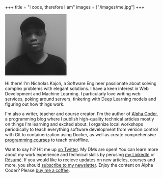 +++
title = "I code, therefore I am"
images = ["/images/me.jpg"]
+++

![](/images/me.jpg)

Hi there! I'm Nicholas Kajoh, a Software Engineer passionate about solving complex problems with elegant solutions. I have a keen interest in Web Development and Machine Learning. I particularly love writing web services, poking around servers, tinkering with Deep Learning models and figuring out how things work.

I'm also a writer, teacher and course creator. I'm the author of [Alpha Coder](/blog), a programming blog where I publish high-quality technical articles mostly on things I'm learning and excited about. I organize local workshops periodically to teach everything software development from version control with Git to containerization using Docker, as well as create comprehensive [programming courses](/courses) to teach on/offline.

Want to say hi? Hit me up [on Twitter](http://twitter.com/nicholaskajoh). My DMs are open! You can learn more about my work experience and technical skills by perusing [my LinkedIn](https://linkedin.com/in/nicholaskajoh) or [Résumé](http://bit.ly/nicks-cv-master). If you would like to recieve updates on new articles, courses and more, you should [subscribe to my newsletter](https://tinyletter.com/nicholaskajoh). Enjoy the content on Alpha Coder? Please [buy me a coffee](http://buymeacoff.ee/nicholaskajoh).